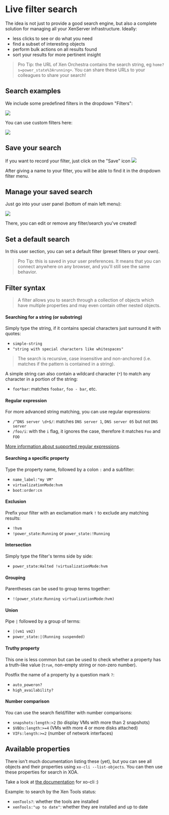 # Live filter search

The idea is not just to provide a good search engine, but also a complete solution for managing all your XenServer infrastructure. Ideally:

* less clicks to see or do what you need
* find a subset of interesting objects
* perform bulk actions on all results found
* sort your results for more pertinent insight

> Pro Tip: the URL of Xen Orchestra contains the search string, eg `home?s=power_state%3Arunning+`. You can share these URLs to your colleagues to share your search!

## Search examples

We include some predefined filters in the dropdown "Filters":

![](./assets/xo5presetfilter.png)

You can use custom filters here:

![](./assets/xo5presetfilter2.png)

## Save your search

If you want to record your filter, just click on the "Save" icon ![](./assets/xo5savefilter.png)

After giving a name to your filter, you will be able to find it in the dropdown filter menu.

## Manage your saved search

Just go into your user panel (bottom of main left menu):

![](./assets/xo5usericon.png)

There, you can edit or remove any filter/search you've created!

## Set a default search

In this user section, you can set a default filter (preset filters or your own).

> Pro Tip: this is saved in your user preferences. It means that you can connect anywhere on any browser, and you'll still see the same behavior.

## Filter syntax

> A filter allows you to search through a collection of objects which have multiple properties and may even contain other nested objects.

#### Searching for a string (or substring)

Simply type the string, if it contains special characters just surround it with quotes:

- `simple-string`
- `"string with special characters like whitespaces"`

> The search is recursive, case insensitive and non-anchored (i.e. matches if the pattern is contained in a string).

A simple string can also contain a wildcard character (`*`) to match any character in a portion of the string:

- `foo*bar`: matches `foobar`, `foo - bar`, etc.

#### Regular expression

For more advanced string matching, you can use regular expressions:

- `/^DNS server \d+$/`: matches `DNS server 1`, `DNS server 05` but not `DNS server`
- `/foo/i`: with the `i` flag, it ignores the case, therefore it matches `Foo` and `FOO`

[More information about supported regular expressions](https://developer.mozilla.org/en-US/docs/Web/JavaScript/Guide/Regular_Expressions).

#### Searching a specific property

Type the property name, followed by a colon `:` and a subfilter:

- `name_label:"my VM"`
- `virtualizationMode:hvm`
- `boot:order:cn`

#### Exclusion

Prefix your filter with an exclamation mark `!` to exclude any matching results:

- `!hvm`
- `!power_state:Running` or `power_state:!Running`

#### Intersection

Simply type the filter's terms side by side:

- `power_state:Halted !virtualizationMode:hvm`

#### Grouping

Parentheses can be used to group terms together:

- `!(power_state:Running virtualizationMode:hvm)`

#### Union

Pipe `|` followed by a group of terms:

- `|(vm1 vm2)`
- `power_state:|(Running suspended)`

#### Truthy property

This one is less common but can be used to check whether a property has a truth-like value (`true`, non-empty string or non-zero number).

Postfix the name of a property by a question mark `?`:

- `auto_poweron?`
- `high_availability?`

#### Number comparison

You can use the search field/filter with number comparisons:

* `snapshots:length:>2` (to display VMs with more than 2 snapshots)
* `$VBDs:length:>=4` (VMs with more 4 or more disks attached)
* `VIFs:length:>=2` (number of network interfaces)


## Available properties

There isn't much documentation listing these (yet), but you can see all objects and their properties using `xo-cli --list-objects`. You can then use these properties for search in XOA.

Take a look at [the documentation](https://github.com/vatesfr/xen-orchestra/tree/master/packages/xo-cli#xo-cli) for xo-cli :)

Example: to search by the Xen Tools status:

- `xenTools?`: whether the tools are installed
- `xenTools:"up to date"`: whether they are installed and up to date
